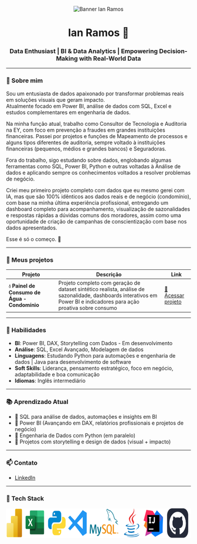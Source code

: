 <!-- Título grande com imagem (como no exemplo) -->
<p align="center">
  <img src="assets/Banner-github.png" alt="Banner Ian Ramos" />
</p>

<h1 align="center">Ian Ramos 🚀</h1>
<h3 align="center"> Data Enthusiast | BI & Data Analytics | Empowering Decision-Making with Real-World Data</h3>

---

### 👋 Sobre mim
Sou um entusiasta de dados apaixonado por transformar problemas reais em soluções visuais que geram impacto.  
Atualmente focado em Power BI, análise de dados com SQL, Excel e estudos complementares em engenharia de dados.

Na minha função atual, trabalho como Consultor de Tecnologia e Auditoria na EY, com foco em prevenção a fraudes em grandes instituições financeiras. Passei por projetos e funções de Mapeamento de processos e alguns tipos diferentes de auditoria, sempre voltado à instituições financeiras (pequenos, médios e grandes bancos) e Seguradoras.

Fora do trabalho, sigo estudando sobre dados, englobando algumas ferramentas como SQL, Power BI, Python e outras voltadas à Análise de dados e aplicando sempre os conhecimentos voltados a resolver problemas de negócio.

Criei meu primeiro projeto completo com dados que eu mesmo gerei com IA, mas que são 100% idênticos aos dados reais e de negócio (condomínio), com base na minha última experiência profissional, entregando um dashboard completo para acompanhamento, visualização de sazonalidades e respostas rápidas a dúvidas comuns dos moradores, assim como uma oportunidade de criação de campanhas de conscientização com base nos dados apresentados.

Esse é só o começo. 🚀

---

### 💼 Meus projetos

| Projeto | Descrição | Link |
|--------|-----------|------|
| **💧 Painel de Consumo de Água - Condomínio** | Projeto completo com geração de dataset sintético realista, análise de sazonalidade, dashboards interativos em Power BI e indicadores para ação proativa sobre consumo | [🔗 Acessar projeto](https://github.com/ianramos/consumo-agua-condominio) |

---

### 🧠 Habilidades

- **BI**: Power BI, DAX, Storytelling com Dados  - Em desenvolvimento
- **Análise**: SQL, Excel Avançado, Modelagem de dados  
- **Linguagens**: Estudando Python para automações e engenharia de dados | Java para desenvolvimento de software  
- **Soft Skills**: Liderança, pensamento estratégico, foco em negócio, adaptabilidade e boa comunicação
- **Idiomas**: Inglês intermediário

---

### 📚 Aprendizado Atual

- 🔸 SQL para análise de dados, automações e insights em BI
- 🔸 Power BI (Avançando em DAX, relatórios profissionais e projetos de negócio)
- 🔸 Engenharia de Dados com Python (em paralelo)
- 🔸 Projetos com storytelling e design de dados (visual + impacto)

---

### 📫 Contato
- [LinkedIn](https://linkedin.com/in/ian-ramos-) 

---

### 🧰 Tech Stack

<p align="center">
  <img src="assets/stack-tech-ianramos.png" alt="Tech Stack" height="80"/>
</p>

